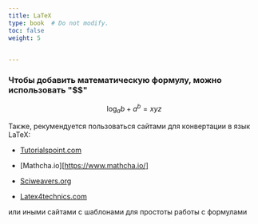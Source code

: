 ```yaml
---
title: LaTeX
type: book  # Do not modify.
toc: false
weight: 5
  

---
```


### 

### Чтобы добавить математическую формулу, можно использовать "$$"




$$
\log_{a}{b} + a^{b} = xyz
$$


Также, рекумендуется пользоваться сайтами для конвертации в язык LaTeX:

* [Tutorialspoint.com](https://www.tutorialspoint.com/latex_equation_editor.htm)

* [Mathcha.io][https://www.mathcha.io/]

* [Sciweavers.org](http://www.sciweavers.org/free-online-latex-equation-editor)

* [Latex4technics.com](https://www.latex4technics.com/)

или иными сайтами с шаблонами для простоты работы с формулами
